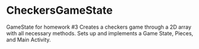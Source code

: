 # CheckersGameState
GameState for homework #3
Creates a checkers game through a 2D array with all necessary methods.
Sets up and implements a Game State, Pieces, and Main Activity.
